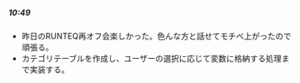 ##### 10:49
- 昨日のRUNTEQ再オフ会楽しかった。色んな方と話せてモチベ上がったので頑張る。
- カテゴリテーブルを作成し、ユーザーの選択に応じて変数に格納する処理まで実装する。  

